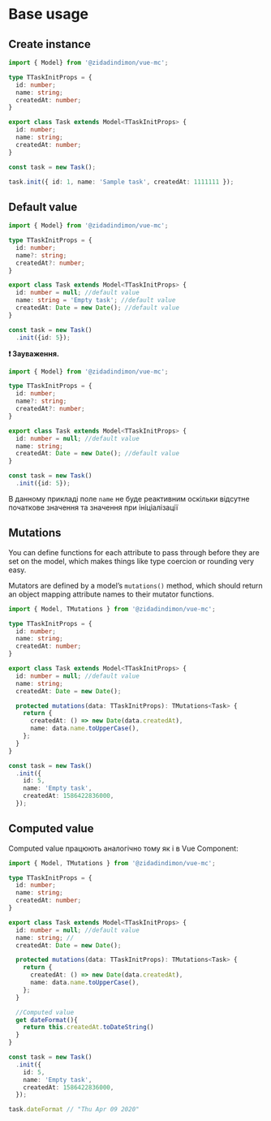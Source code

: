 # Base usage
## Create instance

```typescript
import { Model} from '@zidadindimon/vue-mc';

type TTaskInitProps = {
  id: number;
  name: string;
  createdAt: number;
}

export class Task extends Model<TTaskInitProps> {
  id: number;
  name: string;
  createdAt: number;
}

const task = new Task();

task.init({ id: 1, name: 'Sample task', createdAt: 1111111 });
```

## Default value 

```typescript
import { Model} from '@zidadindimon/vue-mc';

type TTaskInitProps = {
  id: number;
  name?: string;
  createdAt?: number;
}

export class Task extends Model<TTaskInitProps> {
  id: number = null; //default value
  name: string = 'Empty task'; //default value
  createdAt: Date = new Date(); //default value
}

const task = new Task()
  .init({id: 5});

```
**:exclamation: Зауваження.**

```typescript
import { Model} from '@zidadindimon/vue-mc';

type TTaskInitProps = {
  id: number;
  name?: string;
  createdAt?: number;
}

export class Task extends Model<TTaskInitProps> {
  id: number = null; //default value
  name: string;
  createdAt: Date = new Date(); //default value
}

const task = new Task()
  .init({id: 5});
```

В данному прикладі поле `name` не буде реактивним оскільки відсутне початкове значення та значення при ініціалізації 

## Mutations

You can define functions for each attribute to pass through before they are set on the model, which makes things 
like type coercion or rounding very easy.

Mutators are defined by a model’s `mutations()` method, which should return an object mapping attribute names 
to their mutator functions. 

```typescript
import { Model, TMutations } from '@zidadindimon/vue-mc';

type TTaskInitProps = {
  id: number;
  name: string;
  createdAt: number;
}

export class Task extends Model<TTaskInitProps> {
  id: number = null; //default value
  name: string; 
  createdAt: Date = new Date();

  protected mutations(data: TTaskInitProps): TMutations<Task> {
    return {
      createdAt: () => new Date(data.createdAt),
      name: data.name.toUpperCase(),
    };
  }
}

const task = new Task()
  .init({
    id: 5,
    name: 'Empty task',
    createdAt: 1586422836000,
  });

```
## Computed value

Computed value працюють аналогічно тому як і в Vue Component:

```typescript
import { Model, TMutations } from '@zidadindimon/vue-mc';

type TTaskInitProps = {
  id: number;
  name: string;
  createdAt: number;
}

export class Task extends Model<TTaskInitProps> {
  id: number = null; //default value
  name: string; //
  createdAt: Date = new Date();

  protected mutations(data: TTaskInitProps): TMutations<Task> {
    return {
      createdAt: () => new Date(data.createdAt),
      name: data.name.toUpperCase(),
    };
  }

  //Computed value
  get dateFormat(){
    return this.createdAt.toDateString()
  }
}

const task = new Task()
  .init({
    id: 5,
    name: 'Empty task',
    createdAt: 1586422836000,
  });

task.dateFormat // "Thu Apr 09 2020"

``` 
